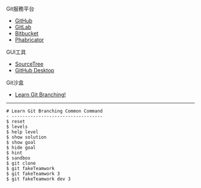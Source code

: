 Git服務平台
- [GitHub](https://github.com/)
- [GitLab](https://about.gitlab.com/)
- [Bitbucket](https://bitbucket.org/product/)
- [Phabricator](https://www.phacility.com/phabricator/)

GUI工具
- [SourceTree](https://www.sourcetreeapp.com/)
- [GitHub Desktop](https://desktop.github.com/)

Git沙盒
- [Learn Git Branching!](https://learngitbranching.js.org/?locale=zh_TW)

---

```
# Learn Git Branching Common Command
- ----------------------------------
$ reset
$ levels
$ help level
$ show solution
$ show goal
$ hide goal
$ hint
$ sandbox
$ git clone
$ git fakeTeamwork
$ git fakeTeamwork 3
$ git fakeTeamwork dev 3
```